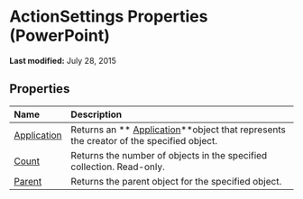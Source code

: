 
# ActionSettings Properties (PowerPoint)

 **Last modified:** July 28, 2015


## Properties



|**Name**|**Description**|
|:-----|:-----|
| [Application](3f5f58f8-528c-e0ab-d06f-8228db9bb8d9.md)|Returns an  ** [Application](978c2b99-4271-b953-4283-73b5f3d96f41.md)**object that represents the creator of the specified object.|
| [Count](0ebd513d-50ff-2fdb-f2a7-c92a1be283c0.md)|Returns the number of objects in the specified collection. Read-only.|
| [Parent](d0c6c5db-5117-36af-5703-c79010903646.md)|Returns the parent object for the specified object.|
